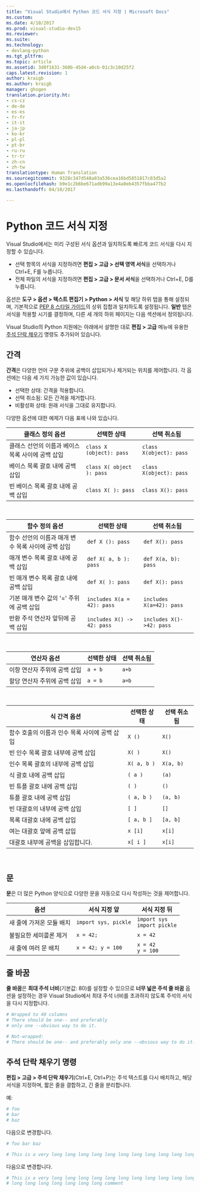 ```yaml
---
title: "Visual Studio에서 Python 코드 서식 지정 | Microsoft Docs"
ms.custom: 
ms.date: 4/10/2017
ms.prod: visual-studio-dev15
ms.reviewer: 
ms.suite: 
ms.technology:
- devlang-python
ms.tgt_pltfrm: 
ms.topic: article
ms.assetid: 3d0f1631-360b-45d4-a0cb-01c3c10d25f2
caps.latest.revision: 1
author: kraigb
ms.author: kraigb
manager: ghogen
translation.priority.ht:
- cs-cz
- de-de
- es-es
- fr-fr
- it-it
- ja-jp
- ko-kr
- pl-pl
- pt-br
- ru-ru
- tr-tr
- zh-cn
- zh-tw
translationtype: Human Translation
ms.sourcegitcommit: 9328c347d548a03a536cea16bd5851817c03d5a2
ms.openlocfilehash: b9e1c2b6be671adb99a13e4a0eb4357fbba477b2
ms.lasthandoff: 04/10/2017

---
```


# <a name="formatting-python-code"></a>Python 코드 서식 지정

Visual Studio에서는 미리 구성된 서식 옵션과 일치하도록 빠르게 코드 서식을 다시 지정할 수 있습니다.

- 선택 항목의 서식을 지정하려면 **편집 > 고급 > 선택 영역 서식**을 선택하거나 Ctrl+E, F를 누릅니다.
- 전체 파일의 서식을 지정하려면 **편집 > 고급 > 문서 서식**을 선택하거나 Ctrl+E, D를 누릅니다.

옵션은 **도구 > 옵션 > 텍스트 편집기 > Python > 서식** 및 해당 하위 탭을 통해 설정되며, 기본적으로 [PEP 8 스타일 가이드](http://www.python.org/dev/peps/pep-0008/)의 상위 집합과 일치하도록 설정됩니다. **일반** 탭은 서식을 적용할 시기를 결정하며, 다른 세 개의 하위 페이지는 다음 섹션에서 정의됩니다.

Visual Studio의 Python 지원에는 아래에서 설명한 대로 **편집 > 고급** 메뉴에 유용한 [주석 단락 채우기](#fill-comment-paragraph-command) 명령도 추가되어 있습니다.

## <a name="spacing"></a>간격

**간격**은 다양한 언어 구문 주위에 공백이 삽입되거나 제거되는 위치를 제어합니다. 각 옵션에는 다음 세 가지 가능한 값이 있습니다.

- 선택한 상태: 간격을 적용합니다.
- 선택 취소됨: 모든 간격을 제거합니다.
- 비활성화 상태: 원래 서식을 그대로 유지합니다.

다양한 옵션에 대한 예제가 다음 표에 나와 있습니다.

| 클래스 정의 옵션 | 선택한 상태 | 선택 취소됨 |
| --- | --- | --- | 
| 클래스 선언의 이름과 베이스 목록 사이에 공백 삽입 | `class X (object): pass` | `class X(object): pass` | 
| 베이스 목록 괄호 내에 공백 삽입 | `class X( object ): pass` | `class X(object): pass` |
| 빈 베이스 목록 괄호 내에 공백 삽입 | `class X( ): pass` | `class X(): pass` |

<br/>

| 함수 정의 옵션 | 선택한 상태 | 선택 취소됨 |
| --- | --- | --- |
| 함수 선언의 이름과 매개 변수 목록 사이에 공백 삽입 | `def X (): pass` | `def X(): pass` | 
| 매개 변수 목록 괄호 내에 공백 삽입 | `def X( a, b ): pass` | `def X(a, b): pass` |
| 빈 매개 변수 목록 괄호 내에 공백 삽입 | `def X( ): pass` | `def X(): pass` |
| 기본 매개 변수 값의 '=' 주위에 공백 삽입 | `includes X(a = 42): pass` | `includes X(a=42): pass` |
| 반환 주석 연산자 앞뒤에 공백 삽입 | `includes X() -> 42: pass` | `includes X()->42: pass` |

<br/>

| 연산자 옵션 | 선택한 상태 | 선택 취소됨 |
| --- | --- | --- |
| 이항 연산자 주위에 공백 삽입 | `a + b` | `a+b` |
| 할당 연산자 주위에 공백 삽입 | `a = b` | `a=b` |

<br/>

| 식 간격 옵션 | 선택한 상태 | 선택 취소됨 |
| --- | --- | --- |
| 함수 호출의 이름과 인수 목록 사이에 공백 삽입 | `X ()` | `X()` |
| 빈 인수 목록 괄호 내부에 공백 삽입 | `X( )` | `X()` |
| 인수 목록 괄호의 내부에 공백 삽입 | `X( a, b )` | `X(a, b)` |
| 식 괄호 내에 공백 삽입 | `( a )` | `(a)` |
| 빈 튜플 괄호 내에 공백 삽입 | `( )` | `()` |
| 튜플 괄호 내에 공백 삽입 | `( a, b )` | `(a, b)` |
| 빈 대괄호의 내부에 공백 삽입 | `[ ]` | `[]` |
| 목록 대괄호 내에 공백 삽입 | `[ a, b ]` | `[a, b]` |
| 여는 대괄호 앞에 공백 삽입 | `x [i]` | `x[i]` |
| 대괄호 내부에 공백을 삽입합니다. | `x[ i ]` | `x[i]` |

<br/>

## <a name="statements"></a>문

**문**은 더 많은 Python 양식으로 다양한 문을 자동으로 다시 작성하는 것을 제어합니다.

| 옵션 | 서식 지정 앞 | 서식 지정 뒤 |
| --- | --- | --- |
| 새 줄에 가져온 모듈 배치 | `import sys, pickle` | `import sys`<br/>`import pickle` |
| 불필요한 세미콜론 제거 | `x = 42;` | `x = 42` |
| 새 줄에 여러 문 배치 | `x = 42; y = 100` | `x = 42`<br/>`y = 100` |


## <a name="wrapping"></a>줄 바꿈

**줄 바꿈**은 **최대 주석 너비**(기본값: 80)를 설정할 수 있으므로 **너무 넓은 주석 줄 바꿈** 옵션을 설정하는 경우 Visual Studio에서 최대 주석 너비를 초과하지 않도록 주석의 서식을 다시 지정합니다.

```python
# Wrapped to 40 columns
# There should be one-- and preferably
# only one --obvious way to do it.
```

```python
# Not-wrapped:
# There should be one-- and preferably only one --obvious way to do it.
```



## <a name="fill-comment-paragraph-command"></a>주석 단락 채우기 명령

**편집 > 고급 > 주석 단락 채우기**(Ctrl+E, Ctrl+P)는 주석 텍스트를 다시 배치하고, 해당 서식을 지정하며, 짧은 줄을 결합하고, 긴 줄을 분리합니다.

예:

```python
# foo 
# bar
# baz
```

다음으로 변경합니다.

```python
# foo bar baz
```

```python
# This is a very long long long long long long long long long long long long long long long long long long long comment
```

다음으로 변경합니다.

```python
# This is a very long long long long long long long long long long long long
# long long long long long long long comment
```
